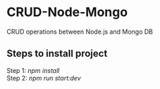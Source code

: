 # CRUD-Node-Mongo
CRUD operations between Node.js and Mongo DB

## Steps to install project
Step 1: *npm install*  
Step 2: *npm run start:dev*
